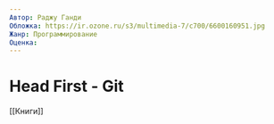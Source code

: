 ```yaml
---
Автор: Раджу Ганди
Обложка: https://ir.ozone.ru/s3/multimedia-7/c700/6600160951.jpg
Жанр: Программирование
Оценка: 
---
```


# Head First - Git

[[Книги]]